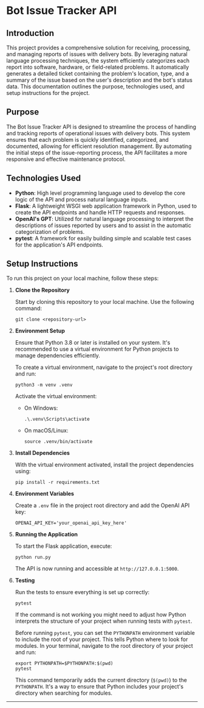 # Bot Issue Tracker API

## Introduction

This project provides a comprehensive solution for receiving, processing, and managing reports of issues with delivery bots. By leveraging natural language processing techniques, the system efficiently categorizes each report into software, hardware, or field-related problems. It automatically generates a detailed ticket containing the problem's location, type, and a summary of the issue based on the user's description and the bot's status data. This documentation outlines the purpose, technologies used, and setup instructions for the project.

## Purpose

The Bot Issue Tracker API is designed to streamline the process of handling and tracking reports of operational issues with delivery bots. This system ensures that each problem is quickly identified, categorized, and documented, allowing for efficient resolution management. By automating the initial steps of the issue-reporting process, the API facilitates a more responsive and effective maintenance protocol.

## Technologies Used

- **Python**: High level programming language used to develop the core logic of the API and process natural language inputs.
- **Flask**: A lightweight WSGI web application framework in Python, used to create the API endpoints and handle HTTP requests and responses.
- **OpenAI's GPT**: Utilized for natural language processing to interpret the descriptions of issues reported by users and to assist in the automatic categorization of problems.
- **pytest**: A framework for easily building simple and scalable test cases for the application's API endpoints.

## Setup Instructions

To run this project on your local machine, follow these steps:

1. **Clone the Repository**

   Start by cloning this repository to your local machine. Use the following command:

   ```
   git clone <repository-url>
   ```

2. **Environment Setup**

   Ensure that Python 3.8 or later is installed on your system. It's recommended to use a virtual environment for Python projects to manage dependencies efficiently.

   To create a virtual environment, navigate to the project's root directory and run:

   ```
   python3 -m venv .venv
   ```

   Activate the virtual environment:

   - On Windows:
     ```
     .\.venv\Scripts\activate
     ```
   - On macOS/Linux:
     ```
     source .venv/bin/activate
     ```

3. **Install Dependencies**

   With the virtual environment activated, install the project dependencies using:

   ```
   pip install -r requirements.txt
   ```

4. **Environment Variables**

   Create a `.env` file in the project root directory and add the OpenAI API key:

   ```
   OPENAI_API_KEY='your_openai_api_key_here'
   ```

5. **Running the Application**

   To start the Flask application, execute:

   ```
   python run.py
   ```

   The API is now running and accessible at `http://127.0.0.1:5000`.

6. **Testing**

   Run the tests to ensure everything is set up correctly:

   ```
   pytest
   ```

   If the command is not working you might need to adjust how Python interprets the structure of your project when running tests with `pytest`.

   Before running `pytest`, you can set the `PYTHONPATH` environment variable to include the root of your project. This tells Python where to look for modules. In your terminal, navigate to the root directory of your project and run:

   ```
   export PYTHONPATH=$PYTHONPATH:$(pwd)
   pytest
   ```

   This command temporarily adds the current directory (`$(pwd)`) to the `PYTHONPATH`. It's a way to ensure that Python includes your project's directory when searching for modules.

---
